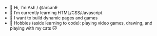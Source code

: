 - 👋 Hi, I’m Ash / @arcan9
- 🌱 I’m currently learning HTML/CSS/Javascript
- 🎨 I want to build dynamic pages and games
- 🙌 Hobbies (aside learning to code): playing video games, drawing, and playing with my cats 🐱


<!---
- 💞️ I’m looking to collaborate on ...
- 📫 How to reach me ...
arcan9/arcan9 is a ✨ special ✨ repository because its `README.md` (this file) appears on your GitHub profile.
You can click the Preview link to take a look at your changes.
--->
